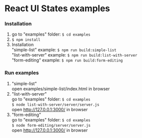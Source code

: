 React UI States examples
========================

### Installation
1. go to "examples" folder: ```$ cd examples```
2. ```$ npm install```
3. Installation  
"simple-list" example: ```$ npm run build:simple-list```  
"list-with-server" example: ```$ npm run build:list-with-server```  
"form-editing" example: ```$ npm run build:form-editing```  

### Run examples
1. "simple-list"  
open examples/simple-list/index.html in browser
2. "list-with-server"  
go to "examples" folder: ```$ cd examples```  
```$ node list-with-server/server/server.js```  
open http://127.0.0.1:3000/ in browser
3. "form-editing"  
go to "examples" folder: ```$ cd examples```  
```$ node form-editing/server/server.js```  
open http://127.0.0.1:3000/ in browser  
